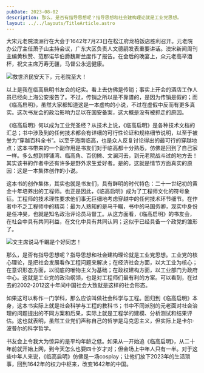 ```yaml
---
pubDate: 2023-08-02
description: 那么，是否有指导思想呢？指导思想和社会建构理论就是工业党思想。
layout: ../../layouts/TitleArticle.astro
---
```


>
大宋元老院澳洲行在大会于1642年7月23日在松江府龙柏饭店胜利召开。元老院办公厅主任萧子山主持会议，广东大区负责人文德嗣发表重要讲话。澳宋新闻周刊主编黄秋赞、范那诺华伯爵魏斯兰度作了报告。在会后的晚宴上，众元老高举酒杯，祝文主席万寿无疆，马督公永远健康。

![救世济民安天下，元老院至大！](https://static.yizhou.ac.cn/文主席和萧主任.jpg)

以上是我在临高启明书友会的纪实。看上去仿佛是传销；事实上开会的酒店工作人员已经向上海公安报告了。不过，传销之所以是不靠谱的，是因为传销是假的；而《临高启明》，虽然大家都知道这是一本虚构的小说，不过在虚假中反而有更多真实。这次书友会的政治影响力足以在国安备案，这大概是没有被抓走的原因。

《临高启明》何以成为工业党圣经？从技术上说，《临高启明》是各种技术文档的汇总；书中涉及到的任何技术都会有详细的可行性论证和规格细节说明，以至于被誉为“穿越百科全书”。以至于海南临高，也是众人反复讨论得出的最可行的穿越地点；这本书带来的一个副作用是书友们对于临高都十分熟悉，仿佛是回到了自己家一样。多么想到博铺湾、临高角、百仞摊、文澜河去，到元老院战斗过的地方去！其实该书的作者中还有许多是野外求生爱好者。是的，这就是情节方面真实的原因：这是一本集体创作的小说。

这本书的创作集体，其实也就是书友们，具有鲜明的时代特色：二十一世纪初的黄金十年培养出的工程师。也正是因此，《临高启明》成为了工程师文化的符号象征。工程师的技术理性要求他们事无巨细地考虑穿越中的任何技术环节细节。在作者中不乏工程师中的精英：最为人熟知的是马千瞩，书中的马国务卿，现实中身份是任冲昊，也就是知名政治评论员马督工。从这方面看，《临高启明》的书友会，在社会中具有共同利益，在文化中具有共同认同；这似乎已经具备一个政党的雏形了。

![文主席说马千瞩是个好同志！](https://static.yizhou.ac.cn/马千瞩是个好人.png)

那么，是否有指导思想呢？指导思想和社会建构理论就是工业党思想。工业党的核心理论，是把社会发展看作工程问题来解决；在经济社会方面，以大工业为核心；在意识形态方面，以彻底的唯物主义为基础；在政权建构方面，以工业部门为政府中心。这就是工业党的政治纲领，也是对工程师们最有利的方案。可以看到，在过去的2002-2012这十年间中国社会大致就是这样的社会形态。

如果这可以称作一门学科，那么应该叫做社会科学与工程。回归到《临高启明》本身，这本书实际上就是社会科学与工程的教科书；书中不同派别的元老面对社会治理的问题提出的不同方案和后果，实际上就是工程学的建模、分析测试和结果评估。这也就表明，虽然工业党们声称自己的哲学是马克思主义，但实际上是卡尔·波普尔的科学哲学。

书友会上令我大为惊异的是平均年龄之低。如果从一开始追《临高启明》，从二十年前就开始上网，到今天怎么也要四十岁才对；但会场上中年人只有一半。对于这些中年人来说，《临高启明》仿佛是一场cosplay；让他们放下2023年的生活琐事，回到1642年的权力中枢来，改变1642年的中国。
